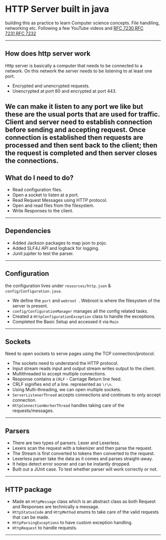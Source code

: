 # HTTP Server built in java

building this as practice to learn Computer science concepts. File handiling, networking etc.
Following a few YouTube videos and [RFC 7230](https://datatracker.ietf.org/doc/html/rfc7230#autoid-16),[RFC 7231](https://datatracker.ietf.org/doc/html/rfc7231#autoid-27),[RFC 7232](https://datatracker.ietf.org/doc/html/rfc7232) 

---

## How does http server work

Http server is basically a computer that needs to be connected to a network. On this network the server needs to be
listening to at least one port.

- Encrypted and unencrypted requests.
- Unencrypted at port 80 and encrypted at port 443.

We can make it listen to any port we like but these are the usual ports that are used for traffic. Client and server
need to establish connection before sending and accepting request.
Once connection is established then requests are processed and then sent back to the client; then the request is
completed and then server closes the connections.
---
## What do I need to do?

- Read configuration files.
- Open a socket to listen at a port.
- Read Request Messages using HTTP protocol.
- Open and read files from the filesystem.
- Write Responses to the client.
---

## Dependencies

- Added Jackson packages to map json to pojo.
- Added SLF4J API and logback for logging.
- Junit jupiter to test the parser.
---
## Configuration
the configuration lives under `resources/http.json` & `config/Configuration.java`.
- We define the `port` and `webroot `. Webroot is where the filesystem of the server is present.
- `config/ConfigurationManager` manages all the config related tasks.
- Created a `HttpConfigurationException` class to handle the exceptions.
- Completed the Basic Setup and accessed it via `Main`
---
## Sockets
Need to open sockets to serve pages using the TCP connection/protocol.
- The sockets need to understand the HTTP protocol.
- Input stream reads input and output stream writes output to the client.
- Multithreaded to accept multiple connections.
- Response contains a `CRLF` - Carriage Return line feed.
- CRLF signifies end of a line. represented as `\r\n`.
- Using Multi-threading, we can open multiple sockets.
- `ServerListenerThread` accepts connections and continues to only accept connection.
- `HttpConnectionWorkerThread` handles taking care of the requests/messages.
---
## Parsers
- There are two types of parsers. Lexer and Lexerless.
- Lexers scan the request with a tokenizer and then parse the request. 
- The Stream is first converted to tokens then converted to the request.
- Lexerless parser take the data as it comes and parses straight-away.
- It helps detect error sooner and can be instantly dropped.
- Built out a JUnit case. To test whether parser will work correctly or not. 
---

## HTTP package
- Made an `HttpMessage` class which is an abstract class as both Request and Responses are technically a message.
- `HttpStatusCode` and `HttpMethod` enums to take care of the valid requests that can be made. 
- `HttpParsingExceptions` to have custom exception handling.
- `HttpRequest` to handle requests.
---